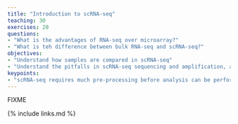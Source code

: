 ```yaml
---
title: "Introduction to scRNA-seq"
teaching: 30
exercises: 20
questions:
- "What is the advantages of RNA-seq over microarray?"
- "What is teh difference between bulk RNA-seq and scRNA-seq?"
objectives:
- "Understand how samples are compared in scRNA-seq"
- "Understand the pitfalls in scRNA-seq sequencing and amplification, and how they are overcome"
keypoints:
- "scRNA-seq requires much pre-processing before analysis can be performed"
---
```

FIXME

{% include links.md %}

